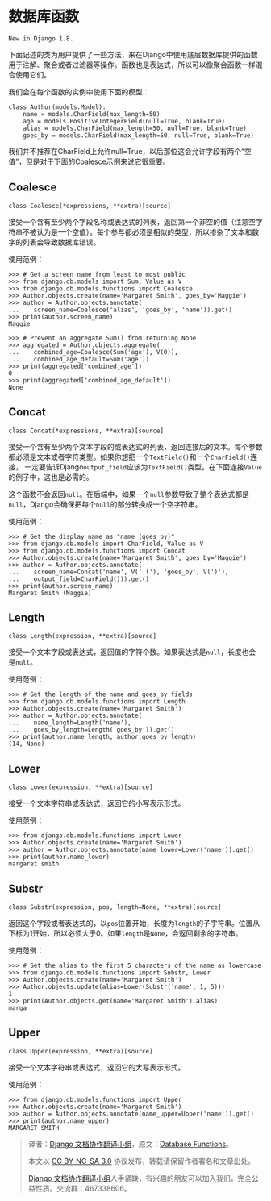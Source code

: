 # 数据库函数 #

```
New in Django 1.8.
```

下面记述的类为用户提供了一些方法，来在Django中使用底层数据库提供的函数用于注解、聚合或者过滤器等操作。函数也是表达式，所以可以像聚合函数一样混合使用它们。

我们会在每个函数的实例中使用下面的模型：

```
class Author(models.Model):
    name = models.CharField(max_length=50)
    age = models.PositiveIntegerField(null=True, blank=True)
    alias = models.CharField(max_length=50, null=True, blank=True)
    goes_by = models.CharField(max_length=50, null=True, blank=True)
```

我们并不推荐在CharField上允许null=True，以后那位这会允许字段有两个“空值”，但是对于下面的Coalesce示例来说它很重要。

## Coalesce ##

`class Coalesce(*expressions, **extra)[source]`

接受一个含有至少两个字段名称或表达式的列表，返回第一个非空的值（注意空字符串不被认为是一个空值）。每个参与都必须是相似的类型，所以掺杂了文本和数字的列表会导致数据库错误。

使用范例：

```
>>> # Get a screen name from least to most public
>>> from django.db.models import Sum, Value as V
>>> from django.db.models.functions import Coalesce
>>> Author.objects.create(name='Margaret Smith', goes_by='Maggie')
>>> author = Author.objects.annotate(
...    screen_name=Coalesce('alias', 'goes_by', 'name')).get()
>>> print(author.screen_name)
Maggie

>>> # Prevent an aggregate Sum() from returning None
>>> aggregated = Author.objects.aggregate(
...    combined_age=Coalesce(Sum('age'), V(0)),
...    combined_age_default=Sum('age'))
>>> print(aggregated['combined_age'])
0
>>> print(aggregated['combined_age_default'])
None
```

## Concat ##

`class Concat(*expressions, **extra)[source]`

接受一个含有至少两个文本字段的或表达式的列表，返回连接后的文本。每个参数都必须是文本或者字符类型。如果你想把一个`TextField()`和一个`CharField()`连接， 一定要告诉Django`output_field`应该为`TextField()`类型。在下面连接`Value`的例子中，这也是必需的。

这个函数不会返回`null`。在后端中，如果一个`null`参数导致了整个表达式都是`null`，Django会确保把每个`null`的部分转换成一个空字符串。

使用范例：

```
>>> # Get the display name as "name (goes_by)"
>>> from django.db.models import CharField, Value as V
>>> from django.db.models.functions import Concat
>>> Author.objects.create(name='Margaret Smith', goes_by='Maggie')
>>> author = Author.objects.annotate(
...    screen_name=Concat('name', V(' ('), 'goes_by', V(')'),
...    output_field=CharField())).get()
>>> print(author.screen_name)
Margaret Smith (Maggie)
```

## Length ##

`class Length(expression, **extra)[source]`

接受一个文本字段或表达式，返回值的字符个数。如果表达式是`null`，长度也会是`null`。

使用范例：

```
>>> # Get the length of the name and goes_by fields
>>> from django.db.models.functions import Length
>>> Author.objects.create(name='Margaret Smith')
>>> author = Author.objects.annotate(
...    name_length=Length('name'),
...    goes_by_length=Length('goes_by')).get()
>>> print(author.name_length, author.goes_by_length)
(14, None)
```

## Lower ##

`class Lower(expression, **extra)[source]`

接受一个文本字符串或表达式，返回它的小写表示形式。

使用范例：

```
>>> from django.db.models.functions import Lower
>>> Author.objects.create(name='Margaret Smith')
>>> author = Author.objects.annotate(name_lower=Lower('name')).get()
>>> print(author.name_lower)
margaret smith
```

## Substr ##

`class Substr(expression, pos, length=None, **extra)[source]`

返回这个字段或者表达式的，以`pos`位置开始，长度为`length`的子字符串。位置从下标为1开始，所以必须大于0。如果`length`是`None`，会返回剩余的字符串。

使用范例：

```
>>> # Set the alias to the first 5 characters of the name as lowercase
>>> from django.db.models.functions import Substr, Lower
>>> Author.objects.create(name='Margaret Smith')
>>> Author.objects.update(alias=Lower(Substr('name', 1, 5)))
1
>>> print(Author.objects.get(name='Margaret Smith').alias)
marga
```

## Upper ##

`class Upper(expression, **extra)[source]`

接受一个文本字符串或表达式，返回它的大写表示形式。

使用范例：

```
>>> from django.db.models.functions import Upper
>>> Author.objects.create(name='Margaret Smith')
>>> author = Author.objects.annotate(name_upper=Upper('name')).get()
>>> print(author.name_upper)
MARGARET SMITH
```

> 译者：[Django 文档协作翻译小组](http://python.usyiyi.cn/django/index.html)，原文：[Database Functions](https://docs.djangoproject.com/en/1.8/ref/models/database-functions/)。
>
> 本文以 [CC BY-NC-SA 3.0](http://creativecommons.org/licenses/by-nc-sa/3.0/cn/) 协议发布，转载请保留作者署名和文章出处。
>
> [Django 文档协作翻译小组](http://python.usyiyi.cn/django/index.html)人手紧缺，有兴趣的朋友可以加入我们，完全公益性质。交流群：467338606。
